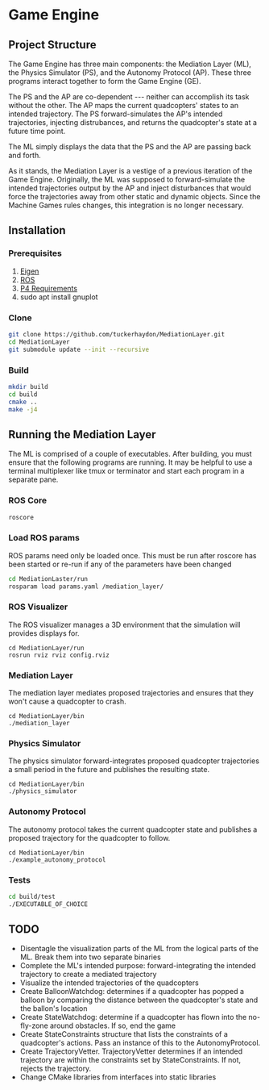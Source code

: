 # Game Engine
## Project Structure
The Game Engine has three main components: the Mediation Layer (ML), the Physics
Simulator (PS), and the Autonomy Protocol (AP). These three programs interact
together to form the Game Engine (GE).

The PS and the AP are co-dependent --- neither can accomplish its task without
the other. The AP maps the current quadcopters' states to an intended
trajectory. The PS forward-simulates the AP's intended trajectories, injecting
distrubances, and returns the quadcopter's state at a future time point.

The ML simply displays the data that the PS and the AP are passing back and
forth.

As it stands, the Mediation Layer is a vestige of a previous iteration of the
Game Engine. Originally, the ML was supposed to forward-simulate the intended
trajectories output by the AP and inject disturbances that would force the
trajectories away from other static and dynamic objects. Since the Machine Games
rules changes, this integration is no longer necessary.

## Installation
### Prerequisites 
1. [Eigen](https://eigen.tuxfamily.org)
2. [ROS](http://www.ros.org)
3. [P4 Requirements](https://github.com/tuckerhaydon/P4.git)
3. sudo apt install gnuplot

### Clone
```bash
git clone https://github.com/tuckerhaydon/MediationLayer.git
cd MediationLayer
git submodule update --init --recursive
```

### Build
```bash
mkdir build 
cd build
cmake ..
make -j4
```

## Running the Mediation Layer
The ML is comprised of a couple of executables. After building, you must ensure
that the following programs are running. It may be helpful to use a terminal
multiplexer like tmux or terminator and start each program in a separate pane.

### ROS Core
```bash
roscore
```

### Load ROS params
ROS params need only be loaded once. This must be run after roscore has been
started or re-run if any of the parameters have been changed
```bash
cd MediationLaster/run
rosparam load params.yaml /mediation_layer/
```

### ROS Visualizer
The ROS visualizer manages a 3D environment that the simulation will provides
displays for.
```
cd MediationLayer/run
rosrun rviz rviz config.rviz
```

### Mediation Layer
The mediation layer mediates proposed trajectories and ensures that they won't
cause a quadcopter to crash.
```
cd MediationLayer/bin
./mediation_layer
```

### Physics Simulator
The physics simulator forward-integrates proposed quadcopter trajectories a
small period in the future and publishes the resulting state.
```
cd MediationLayer/bin
./physics_simulator
```

### Autonomy Protocol
The autonomy protocol takes the current quadcopter state and publishes a
proposed trajectory for the quadcopter to follow.
```
cd MediationLayer/bin
./example_autonomy_protocol
```

### Tests
```bash
cd build/test
./EXECUTABLE_OF_CHOICE
```

## TODO
- Disentagle the visualization parts of the ML from the logical parts of the ML.
  Break them into two separate binaries 
- Complete the ML's intended purpose: forward-integrating the intended
  trajectory to create a mediated trajectory
- Visualize the intended trajectories of the quadcopters
- Create BalloonWatchdog: determines if a quadcopter has popped a balloon by
  comparing the distance between the quadcopter's state and the ballon's
  location
- Create StateWatchdog: determine if a quadcopter has flown into the no-fly-zone
  around obstacles. If so, end the game
- Create StateConstraints structure that lists the constraints of a quadcopter's
  actions. Pass an instance of this to the AutonomyProtocol.
- Create TrajectoryVetter. TrajectoryVetter determines if an intended trajectory
  are within the constraints set by StateConstraints. If not, rejects the
  trajectory.
- Change CMake libraries from interfaces into static libraries
